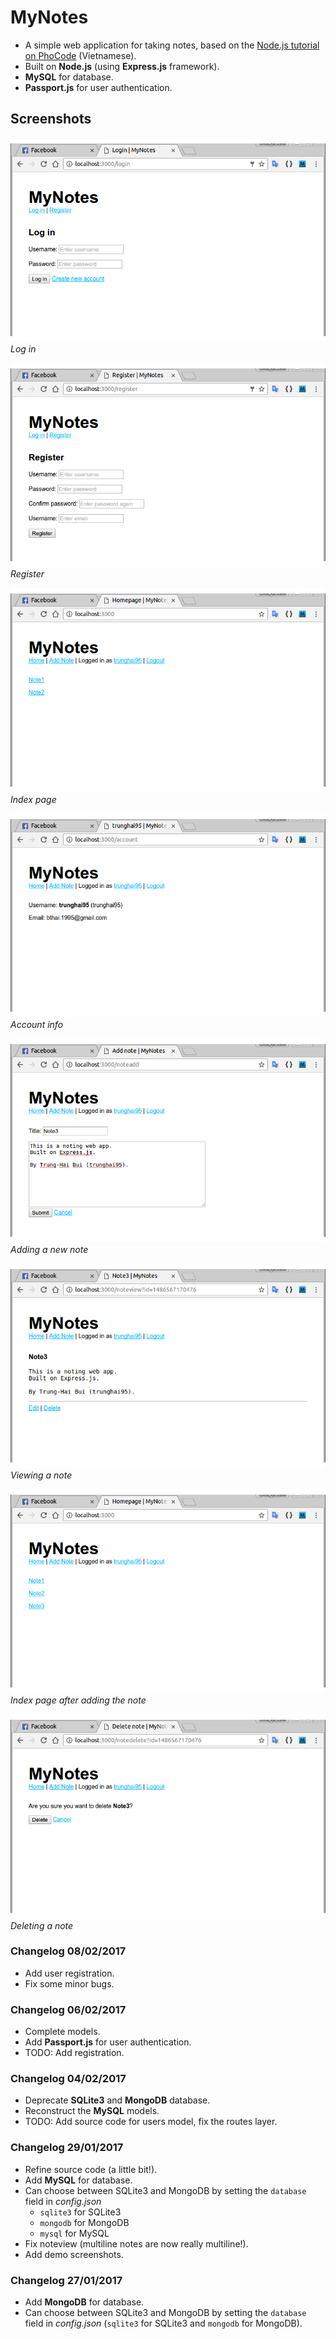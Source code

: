 # MyNotes

- A simple web application for taking notes, based on the [Node.js tutorial on PhoCode](http://phocode.com/javascript/nodejs-lap-trinh-web-voi-node-js/) (Vietnamese).
- Built on __Node.js__ (using __Express.js__ framework).
- __MySQL__ for database.
- __Passport.js__ for user authentication.

## Screenshots
![Log in](./screenshots/login.png)
*Log in*

![Register](./screenshots/register.png)
*Register*

![Index](./screenshots/index.png)
*Index page*

![Account](./screenshots/account.png)
*Account info*

![Add note](./screenshots/noteadd.png)
*Adding a new note*

![View note](./screenshots/noteview.png)
*Viewing a note*

![Index2](./screenshots/index2.png)
*Index page after adding the note*

![Delete note](./screenshots/notedelete.png)
*Deleting a note*

### Changelog 08/02/2017

- Add user registration.
- Fix some minor bugs.

### Changelog 06/02/2017

- Complete models.
- Add __Passport.js__ for user authentication.
- TODO: Add registration.

### Changelog 04/02/2017

- Deprecate __SQLite3__ and __MongoDB__ database.
- Reconstruct the __MySQL__ models.
- TODO: Add source code for users model, fix the routes layer.

### Changelog 29/01/2017

- Refine source code (a little bit!).
- Add __MySQL__ for database.
- Can choose between SQLite3 and MongoDB by setting the `database` field in *config.json*
  - `sqlite3` for SQLite3
  - `mongodb` for MongoDB
  - `mysql` for MySQL
- Fix noteview (multiline notes are now really multiline!).
- Add demo screenshots.

### Changelog 27/01/2017

- Add __MongoDB__ for database.
- Can choose between SQLite3 and MongoDB by setting the `database` field in *config.json* (`sqlite3` for SQLite3 and `mongodb` for MongoDB).
